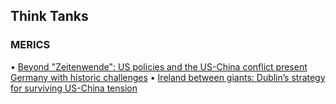 ## Think Tanks

### MERICS
• <a href="https://public-eur.mkt.dynamics.com/api/orgs/7cdc142b-8d43-40f4-82ad-217169f0e4a0/r/tFnTmZXvpkyeincDVHcAAAcAAAA?target=%7B%22TargetUrl%22%3A%22https%253A%252F%252Fmerics.org%252Fen%252Freport%252Fbeyond-zeitenwende-us-policies-and-us-china-conflict-present-germany-historic-challenges%22%2C%22RedirectOptions%22%3A%7B%221%22%3Anull%7D%7D&digest=VGeQPK6v3F0fkGuClZ5KE6UlqJJuCCM%2F1Uqsct9Oos4%3D&secretVersion=7c13c22c20aa46a1b2fc8b71fde4d19a">Beyond "Zeitenwende": US policies and the US-China conflict present Germany with historic challenges</a>
• <a href="https://public-eur.mkt.dynamics.com/api/orgs/7cdc142b-8d43-40f4-82ad-217169f0e4a0/r/tFnTmZXvpkyeincDVHcAAAgAAAA?target=%7B%22TargetUrl%22%3A%22https%253A%252F%252Fmerics.org%252Fen%252Freport%252Fireland-between-giants-dublins-strategy-surviving-us-china-tensions%22%2C%22RedirectOptions%22%3A%7B%221%22%3Anull%7D%7D&digest=GWVLZyRy1YiC%2FvAzBhd3v8g3s8OzHzi4Hn3EdhhHfco%3D&secretVersion=7c13c22c20aa46a1b2fc8b71fde4d19a">Ireland between giants: Dublin’s strategy for surviving US-China tension</a>